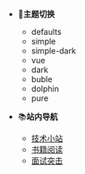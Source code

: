 - 👘**主题切换**
    <ul class="theme-skin">
        <li>
            <a target="_blank" data-theme-name="docsify-themeable/dist/css/theme-defaults.css">defaults</a>
        </li>
        <li>
            <a target="_blank" data-theme-name="docsify-themeable/dist/css/theme-simple.css">simple</a>
        </li>
        <li>
            <a target="_blank" data-theme-name="docsify-themeable/dist/css/theme-simple-dark.css">simple-dark</a>
        </li>
        <li>
            <a target="_blank" data-theme-name="docsify/lib/themes/vue.css">vue</a>
        </li>
        <li>
            <a target="_blank" data-theme-name="docsify/lib/themes/dark.css">dark</a>
        </li>
        <li>
            <a target="_blank" data-theme-name="docsify/lib/themes/buble.css">buble</a>
        </li>
        <li>
            <a target="_blank" data-theme-name="docsify/lib/themes/dolphin.css">dolphin</a>
        </li>
        <li>
            <a target="_blank" data-theme-name="docsify/lib/themes/pure.css">pure</a>
        </li>
    </ul>

- 📚**站内导航**
    <ul>
        <li>
            <a href="#/docs/sidebar">技术小站</a>
        </li>
        <li>
            <a href="#/books/sidebar">书籍阅读</a>
        </li>
        <li>
            <a href="#/interview/sidebar">面试突击</a>
        </li>
    </ul>